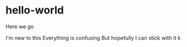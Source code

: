 # hello-world
Here we go

I'm new to this
Everything is confusing
But hopefully I can stick with it
k
